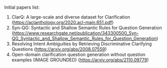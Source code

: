 Initial papers list:
1. ClarQ: A large-scale and diverse dataset for Clarification 
 (https://aclanthology.org/2020.acl-main.651.pdf)
2. Syn-QG: Syntactic and Shallow Semantic Rules for Question Generation
 (https://www.researchgate.net/publication/343300500_Syn-QG_Syntactic_and_Shallow_Semantic_Rules_for_Question_Generation)
3. Resolving Intent Ambiguities by Retrieving Discriminative Clarifying Questions
 (https://arxiv.org/abs/2008.07559)
4. Open-domain clarification question generation without question examples (IMAGE GROUNDED) (https://arxiv.org/abs/2110.09779)
